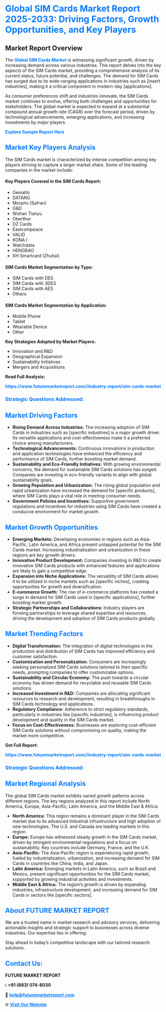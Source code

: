 <h1 style="color: #007BFF;">Global SIM Cards Market Report 2025-2033: Driving Factors, Growth Opportunities, and Key Players</h1>

<section id="overview">
<h2>Market Report Overview</h2>
<p>The <a href="https://www.futuremarketreport.com//industry-report/sim-cards-market" style="color: #007BFF; text-decoration: none;"><strong>Global SIM Cards Market</strong></a> is witnessing significant growth, driven by increasing demand across various industries. This report delves into the key aspects of the SIM Cards market, providing a comprehensive analysis of its current status, future potential, and challenges. The demand for SIM Cards has surged due to its wide-ranging applications in industries such as [insert industries], making it a critical component in modern-day [applications].</p>
<p>As consumer preferences shift and industries innovate, the SIM Cards market continues to evolve, offering both challenges and opportunities for stakeholders. The global market is expected to expand at a substantial compound annual growth rate (CAGR) over the forecast period, driven by technological advancements, emerging applications, and increasing investments by major players.</p>
</section>

<section id="overview">
<p><a href="https://www.futuremarketreport.com//request-sample/reportId=81577" style="color: #007BFF; text-decoration: none;"><strong>Explore Sample Report Here</strong></a></p>
</section>

<section id="key-players">
<h2 style="color: #007BFF;">Market Key Players Analysis</h2>
<p>The SIM Cards market is characterized by intense competition among key players striving to capture a larger market share. Some of the leading companies in the market include:</p>
<h4>Key Players Covered in the SIM Cards Report:</h4>
<ul><li>Gemalto</li><li>DATANG</li><li>Morpho (Safran)</li><li>G&amp;D</li><li>Wuhan Tianyu</li><li>Oberthur</li><li>DZ Cards</li><li>Eastcompeace</li><li>VALID</li><li>KONA I</li><li>Watchdata</li><li>HENGBAO</li><li>XH Smartcard (Zhuhai)</li></ul>
<h4>SIM Cards Market Segmentation by Type:</h4>
<ul><li>SIM Cards with DES</li><li>SIM Cards with 3DES</li><li>SIM Cards with AES</li><li>Others</li></ul>

<h4>SIM Cards Market Segmentation by Application:</h4>
<ul><li>Mobile Phone</li><li>Tablet</li><li>Wearable Device</li><li>Other</li></ul>
<p><strong>Key Strategies Adopted by Market Players:</strong></p>
<ul>
<li>Innovation and R&D</li>
<li>Geographical Expansion</li>
<li>Sustainability Initiatives</li>
<li>Mergers and Acquisitions</li>
</ul>
</section>

<section>
<p><strong>Read Full Analysis: </strong></p><a href="https://www.futuremarketreport.com//industry-report/sim-cards-market" style="color: #007BFF; text-decoration: none;"><strong>https://www.futuremarketreport.com//industry-report/sim-cards-market</strong></a>
<h3 style="color: #007BFF;">Strategic Questions Addressed:</h3>
</section>

<section id="driving-factors">
<h2 style="color: #007BFF;">Market Driving Factors</h2>
<ul>
<li><strong>Rising Demand Across Industries:</strong> The increasing adoption of SIM Cards in industries such as [specific industries] is a major growth driver. Its versatile applications and cost-effectiveness make it a preferred choice among manufacturers.</li>
<li><strong>Technological Advancements:</strong> Continuous innovations in production and application technologies have enhanced the efficiency and performance of SIM Cards, further boosting market demand.</li>
<li><strong>Sustainability and Eco-Friendly Initiatives:</strong> With growing environmental concerns, the demand for sustainable SIM Cards solutions has surged. Companies are investing in eco-friendly variants to align with global sustainability goals.</li>
<li><strong>Growing Population and Urbanization:</strong> The rising global population and rapid urbanization have increased the demand for [specific products], where SIM Cards plays a vital role in meeting consumer needs.</li>
<li><strong>Government Policies and Incentives:</strong> Supportive government regulations and incentives for industries using SIM Cards have created a conducive environment for market growth.</li>
</ul>
</section>

<section id="growth-opportunities">
<h2 style="color: #007BFF;">Market Growth Opportunities</h2>
<ul>
<li><strong>Emerging Markets:</strong> Developing economies in regions such as Asia-Pacific, Latin America, and Africa present untapped potential for the SIM Cards market. Increasing industrialization and urbanization in these regions are key growth drivers.</li>
<li><strong>Innovative Product Development:</strong> Companies investing in R&D to create innovative SIM Cards products with enhanced features and applications are likely to gain a competitive edge.</li>
<li><strong>Expansion into Niche Applications:</strong> The versatility of SIM Cards allows it to be utilized in niche markets such as [specific niches], creating opportunities for growth and diversification.</li>
<li><strong>E-commerce Growth:</strong> The rise of e-commerce platforms has created a surge in demand for SIM Cards used in [specific applications], further boosting market growth.</li>
<li><strong>Strategic Partnerships and Collaborations:</strong> Industry players are forming partnerships to leverage shared expertise and resources, driving the development and adoption of SIM Cards products globally.</li>
</ul>
</section>

<section id="trending-factors">
<h2 style="color: #007BFF;">Market Trending Factors</h2>
<ul>
<li><strong>Digital Transformation:</strong> The integration of digital technologies in the production and distribution of SIM Cards has improved efficiency and customer satisfaction.</li>
<li><strong>Customization and Personalization:</strong> Consumers are increasingly seeking personalized SIM Cards solutions tailored to their specific needs, prompting companies to offer customizable options.</li>
<li><strong>Sustainability and Circular Economy:</strong> The push towards a circular economy has driven demand for recyclable and reusable SIM Cards solutions.</li>
<li><strong>Increased Investment in R&D:</strong> Companies are allocating significant resources to research and development, resulting in breakthroughs in SIM Cards technology and applications.</li>
<li><strong>Regulatory Compliance:</strong> Adherence to strict regulatory standards, particularly in industries like [specific industries], is influencing product development and quality in the SIM Cards market.</li>
<li><strong>Focus on Cost-Effectiveness:</strong> Businesses are exploring cost-efficient SIM Cards solutions without compromising on quality, making the market more competitive.</li>
</ul>
</section>

<section>
<p><strong>Get Full Report: </strong></p><a href="https://www.futuremarketreport.com//industry-report/sim-cards-market" style="color: #007BFF; text-decoration: none;"><strong>https://www.futuremarketreport.com//industry-report/sim-cards-market</strong></a>
<h3 style="color: #007BFF;">Strategic Questions Addressed:</h3>
</section>


<section id="regional-analysis">
<h2 style="color: #007BFF;">Market Regional Analysis</h2>
<p>The global SIM Cards market exhibits varied growth patterns across different regions. The key regions analyzed in this report include North America, Europe, Asia-Pacific, Latin America, and the Middle East & Africa:</p>
<ul>
<li><strong>North America:</strong> This region remains a dominant player in the SIM Cards market due to its advanced industrial infrastructure and high adoption of new technologies. The U.S. and Canada are leading markets in this region.</li>
<li><strong>Europe:</strong> Europe has witnessed steady growth in the SIM Cards market, driven by stringent environmental regulations and a focus on sustainability. Key countries include Germany, France, and the U.K.</li>
<li><strong>Asia-Pacific:</strong> The Asia-Pacific region is experiencing rapid growth, fueled by industrialization, urbanization, and increasing demand for SIM Cards in countries like China, India, and Japan.</li>
<li><strong>Latin America:</strong> Emerging markets in Latin America, such as Brazil and Mexico, present significant opportunities for the SIM Cards market, supported by growing industrial activities and investments.</li>
<li><strong>Middle East & Africa:</strong> The region’s growth is driven by expanding industries, infrastructure development, and increasing demand for SIM Cards in sectors like [specific sectors].</li>
</ul>
</section>

<footer>
<h2 style="color: #007BFF;">About FUTURE MARKET REPORT</h2>
<p>We are a trusted name in market research and advisory services, delivering actionable insights and strategic support to businesses across diverse industries. Our expertise lies in offering:</p>

<p>Stay ahead in today’s competitive landscape with our tailored research solutions.</p>

<h2 style="color: #007BFF;">Contact Us:</h2>
<p><strong>FUTURE MARKET REPORT</strong></p>
<p>📞 <strong>+91 (883) 074-8030</strong></p>
<p>📧 <strong><a href="mailto:help@futuremarketreport.com" style="color: #007BFF;">help@futuremarketreport.com</a></strong></p>
<p>🌐 <strong><a href="https://www.futuremarketreport.com/" style="color: #007BFF;">Visit Our Website</a></strong></p>
</footer>